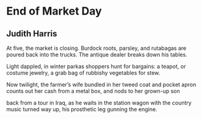 # End of Market Day
## Judith Harris
At five, the market is closing.
Burdock roots, parsley, and rutabagas
are poured back into the trucks.
The antique dealer breaks down his tables.

Light dappled, in winter parkas
shoppers hunt for bargains:
a teapot, or costume jewelry,
a grab bag of rubbishy vegetables for stew.

Now twilight, the farmer’s wife
bundled in her tweed coat and pocket apron
counts out her cash from a metal box,
and nods to her grown-up son

back from a tour in Iraq,
as he waits in the station wagon
with the country music turned way up,
his prosthetic leg gunning the engine.
